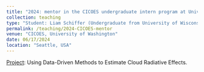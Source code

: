 ```yaml
---
title: "2024: mentor in the CICOES undergraduate intern program at University of Washington"
collection: teaching
type: "Student: Liam Schiffer (Undergraduate from University of Wisconsin, Madison)"
permalink: /teaching/2024-CICOES-mentor
venue: "CICOES, University of Washington"
date: 06/17/2024
location: "Seattle, USA"
---
```


[Project](https://cicoes.uw.edu/education/internships/projects/): Using Data-Driven Methods to Estimate Cloud Radiative Effects.
